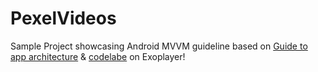 # PexelVideos
Sample Project showcasing Android MVVM guideline based on [Guide to app architecture](https://developer.android.com/jetpack/guide) &amp; [codelabe](https://developer.android.com/codelabs/exoplayer-intro#0) on Exoplayer! 
